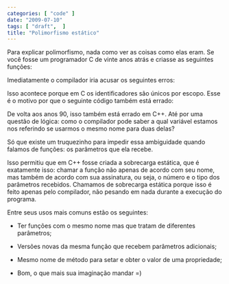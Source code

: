 ```yaml
---
categories: [ "code" ]
date: "2009-07-10"
tags: [ "draft",  ]
title: "Polimorfismo estático"
---
```

Para explicar polimorfismo, nada como ver as coisas como elas eram. Se você fosse um programador C de vinte anos atrás e criasse as seguintes funções:


Imediatamente o compilador iria acusar os seguintes erros:



Isso acontece porque em C os identificadores são únicos por escopo. Esse é o motivo por que o seguinte código também está errado:



De volta aos anos 90, isso também está errado em C++. Até por uma questão de lógica: como o compilador pode saber a qual variável estamos nos referindo se usarmos o mesmo nome para duas delas?

Só que existe um truquezinho para impedir essa ambiguidade quando falamos de funções: os parâmetros que ela recebe.



Isso permitiu que em C++ fosse criada a sobrecarga estática, que é exatamente isso: chamar a função não apenas de acordo com seu nome, mas também de acordo com sua assinatura, ou seja, o número e o tipo dos parâmetros recebidos. Chamamos de sobrecarga estática porque isso é feito apenas pelo compilador, não pesando em nada durante a execução do programa.

Entre seus usos mais comuns estão os seguintes:

  * Ter funções com o mesmo nome mas que tratam de diferentes parâmetros;




  * Versões novas da mesma função que recebem parâmetros adicionais;



  * Mesmo nome de método para setar e obter o valor de uma propriedade;



  * Bom, o que mais sua imaginação mandar =)

